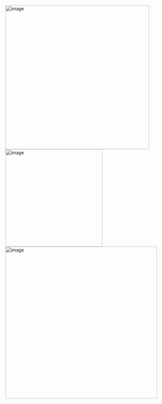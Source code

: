 <img width="451" alt="image" src="https://github.com/user-attachments/assets/954ca858-b12c-44dd-ada3-3280a2c002e8">
<img width="305" alt="image" src="https://github.com/user-attachments/assets/051c316e-8d07-4af4-9b36-035c87f34bf2">
<img width="476" alt="image" src="https://github.com/user-attachments/assets/c2316e94-6d9b-412c-a976-81c14103c19c">

